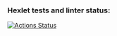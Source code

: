 ### Hexlet tests and linter status:
[![Actions Status](https://github.com/enlesway/backend-project-46/workflows/hexlet-check/badge.svg)](https://github.com/enlesway/backend-project-46/actions)